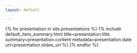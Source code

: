 ```yaml
---
layout: default

---
```


{% for presentation in site.presentations %}
{% include default_item_summary.html title=presentation.title summary=presentation.content metadata=presentation.date url=presentation.slides_url %}
{% endfor %}
